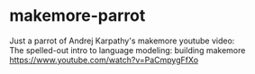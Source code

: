 # makemore-parrot
Just a parrot of Andrej Karpathy's makemore youtube video:  
The spelled-out intro to language modeling: building makemore  
https://www.youtube.com/watch?v=PaCmpygFfXo
